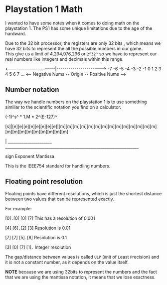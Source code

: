 # Playstation 1 Math

I wanted to have some notes when it comes to doing math on the playstation 1.  The PS1 has some unique limitations due to the age of the hardward.

Due to the 32 bit processor, the registers are only 32 bits , which means we have 32 bits to represent the all the possible numbers in our game. <br />
This give us a limit of 4,294,976,296 or `2^32^` so we have to represent our real numbers like integers and decimals within this range.

<----------------------|---------------------->
 -7 -6 -5 -4 -3 -2 -1  0  1  2  3  4  5  6  7 ...
<-- Negative Nums -- Origin -- Positive Nums -->

## Number notation

The way we handle numbers on the playstation 1 is to use something similiar to the scientific notation you find on a calculator.

(-1)^s^ * 1.M * 2^(E-127)^

[s]|[e][e][e][e][e][e][e][e]|[m][m][m][m][m][m][m][m][m][m][m][m][m][m][m][m][m][m][m][m][m][m][m]

 |   ______________________   ___________________________________________________________________

sign      Exponent                                             Mantissa

This is the IEEE754 standard for handling numbers.

## Floating point resolution

Floating points have different resolutions, which is just the shortest distance between two values that can be represented exactly.

For example:

[0]`.`[0] [0] [7]  This has a resolution of 0.001

[4] [6]`.`[2] [3]  Resolution is 0.01

[7] [7] [5]`.`[8]  Resolution is 0.1

[3] [0] [7] [1]`.`  Integer resolution

The gap/distance between values is called `ULP` (`U`nit of `L`east `P`recision) and it is not a constant number, as it depends on the value itself.

**NOTE** because we are using 32bits to represent the numbers and the fact that we are using the mantissa notation, it means that we lose exactness.